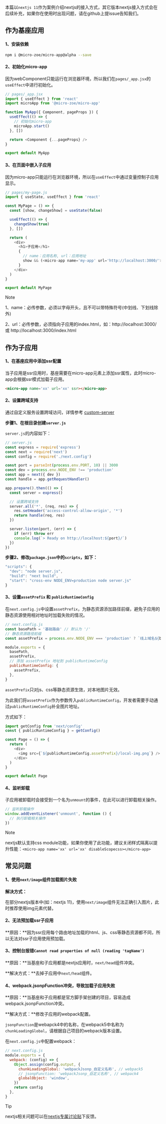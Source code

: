 本篇以`nextjs 11`作为案例介绍nextjs的接入方式，其它版本nextjs接入方式会在后续补充，如果你在使用时出现问题，请在github上提issue告知我们。

## 作为基座应用

#### 1、安装依赖
```bash
npm i @micro-zoe/micro-app@alpha --save
```

#### 2、初始化micro-app
因为webComponent只能运行在浏览器环境，所以我们在`pages/_app.jsx`的`useEffect`中进行初始化。

```js
// pages/_app.jsx
import { useEffect } from 'react'
import microApp from '@micro-zoe/micro-app'

function MyApp({ Component, pageProps }) {
  useEffect(() => {
    // 初始化micro-app
    microApp.start()
  }, [])

  return <Component {...pageProps} />
}

export default MyApp
```

#### 3、在页面中嵌入子应用
因为micro-app只能运行在浏览器环境，所以在`useEffect`中通过变量控制子应用显示。

```js
// pages/my-page.js
import { useState, useEffect } from 'react'

const MyPage = () => {
  const [show, changeShow] = useState(false)

  useEffect(() => {
    changeShow(true)
  }, [])

  return (
    <div>
      <h1>子应用</h1>
      {
        // name：应用名称, url：应用地址
        show && (<micro-app name='my-app' url='http://localhost:3000/'></micro-app>)
      }
    </div>
  )
}

export default MyPage
```

> [!NOTE]
> 1、name：必传参数，必须以字母开头，且不可以带特殊符号(中划线、下划线除外)
>
> 2、url：必传参数，必须指向子应用的index.html，如：http://localhost:3000/ 或 http://localhost:3000/index.html


## 作为子应用

#### 1、在基座应用中添加ssr配置
当子应用是ssr应用时，基座需要在micro-app元素上添加ssr属性，此时micro-app会根据ssr模式加载子应用。

```html
<micro-app name='xx' url='xx' ssr></micro-app>
```


#### 2、设置跨域支持
通过自定义服务设置跨域访问，详情参考 [custom-server](https://nextjs.org/docs/advanced-features/custom-server)

**步骤1、在根目录创建`server.js`**

`server.js`的内容如下：
```js
// server.js
const express = require('express')
const next = require('next')
const config = require('./next.config')

const port = parseInt(process.env.PORT, 10) || 3000
const dev = process.env.NODE_ENV !== 'production'
const app = next({ dev })
const handle = app.getRequestHandler()

app.prepare().then(() => {
  const server = express()

  // 设置跨域支持
  server.all('*', (req, res) => {
    res.setHeader('access-control-allow-origin', '*')
    return handle(req, res)
  })

  server.listen(port, (err) => {
    if (err) throw err
    console.log(`> Ready on http://localhost:${port}/`)
  })
})
```

**步骤2、修改`package.json`中的`scripts`，如下：**

```js
"scripts": {
  "dev": "node server.js",
  "build": "next build",
  "start": "cross-env NODE_ENV=production node server.js"
}
```

#### 3、设置`assetPrefix` 和 `publicRuntimeConfig`
在`next.config.js`中设置`assetPrefix`，为静态资源添加路径前缀，避免子应用的静态资源使用相对地址时加载失败的情况。

```js
// next.config.js
const basePath = '基础路由' // 默认为 '/'
// 静态资源路径前缀
const assetPrefix = process.env.NODE_ENV === 'production' ? `线上域名${basePath}` : `http://localhost:${process.env.PORT || 3000}${basePath}`

module.exports = {
  basePath,
  assetPrefix,
  // 添加 assetPrefix 地址到 publicRuntimeConfig
  publicRuntimeConfig: {
    assetPrefix,
  },
}
```

`assetPrefix`只对js、css等静态资源生效，对本地图片无效。

为此我们将`assetPrefix`作为参数传入`publicRuntimeConfig`，开发者需要手动通过`publicRuntimeConfig`补全图片地址。

方式如下：
```js
import getConfig from 'next/config'
const { publicRuntimeConfig } = getConfig()

const Page = () => {
  return (
    <div>
      <img src={`${publicRuntimeConfig.assetPrefix}/local-img.png`} />
    </div>
  )
}

export default Page
```


#### 4、监听卸载
子应用被卸载时会接受到一个名为`unmount`的事件，在此可以进行卸载相关操作。

```js
// 监听卸载操作
window.addEventListener('unmount', function () {
  // 执行卸载相关操作
})
```

> [!NOTE]
> nextjs默认支持css module功能，如果你使用了此功能，建议关闭样式隔离以提升性能：`<micro-app name='xx' url='xx' disableScopecss></micro-app>`


## 常见问题
#### 1、使用`next/image`组件加载图片失败
  
**解决方式：**

在部分nextjs版本中(如：nextjs 11)，使用`next/image`组件无法正确引入图片，此时推荐使用img元素代替。

#### 2、无法预加载ssr子应用

**原因：**因为ssr应用每个路由地址加载的html、js、css等静态资源都不同，所以无法对ssr子应用使用预加载。

#### 3、控制台报错`Cannot read properties of null (reading 'tagName')`

**原因：**当基座和子应用都是nextjs应用时，`next/head`组件冲突。

**解决方式：**去掉子应用中`next/head`组件。

#### 4、webpack.jsonpFunction冲突，导致加载子应用失败
**原因：**当基座和子应用都是官方脚手架创建的项目，容易造成webpack.jsonpFunction冲突。

**解决方式：**修改子应用的webpack配置。

`jsonpFunction`是webapck4中的名称，在webpack5中名称为`chunkLoadingGlobal`，请根据自己项目的webpack版本设置。

在`next.config.js`中配置webpack：
```js
// next.config.js
module.exports = {
  webpack: (config) => {
    Object.assign(config.output, {
      chunkLoadingGlobal: 'webpackJsonp_自定义名称', // webpack5
      // jsonpFunction: 'webpackJsonp_自定义名称', // webpack4
      globalObject: 'window',
    })
    return config
  },
}
```


> [!TIP]
>
> nextjs相关问题可以在[nextjs专属讨论贴](https://github.com/micro-zoe/micro-app/issues/168)下反馈。
